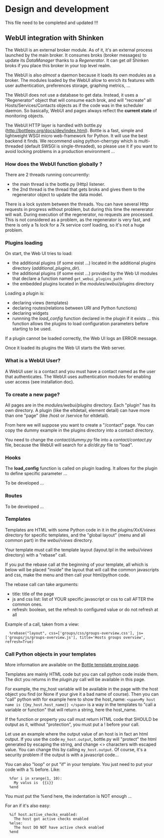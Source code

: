 # Design and development


This file need to be completed and updated !!!


## WebUI integration with Shinken

The WebUI is an external broker module. As of it, it's an external process launched by the main broker. It consumes broks (broker messages) to update its *DataManager* thanks to a *Regenerator*. It can get *all* Shinken broks if you place this broker in your top level realm.

The WebUI is also *almost* a daemon because it loads its own modules as a broker. The modules loaded by the WebUI allow to enrich its features with user authentication, preferences storage, graphing metrics, ...

The WebUI does not use a database to get data. Instead, it uses a "Regenerator" object that will consume each brok, and will "recreate" all Hosts/Services/Contacts objects as if the code was in the scheduler daemon. So basically, WebUI and pages always reflect the **current state** of monitoring objects.

The WebUI HTTP layer is handled with bottle.py (http://bottlepy.org/docs/dev/index.html). Bottle is a fast, simple and lightweight WSGI micro web-framework for Python. It will use the best backend it finds. We recommend using python-cherrypy which is multi-threaded (default SWSGI is single-threaded), so please use it if you want to avoid locking problems in a production environment ...


### How does the WebUI function globally ? 

There are 2 threads running concurrently:
  * the main thread is the bottle.py (Http) listener. 
  * the 2nd thread is the thread that gets broks and gives them to the regenerator object to update the data model.

There is a lock system between the threads. You can have several Http requests in progress without problem, but during this time the renererator will wait. During execution of the regenerator, no requests are processed. This is not considered as a problem, as the regenerator is very fast, and there is only a 1s lock for a 7k service conf loading, so it's not a huge problem.


### Plugins loading

On start, the Web UI tries to load:
- the additional plugins (if some exist ...) located in the additional plugins directory (*additional_plugins_dir*).
- the additional plugins (if some exist ...) provided by the Web UI modules that declare a function named `get_webui_plugins_path`
- the embedded plugins located in the *modules/webui/plugins* directory

Loading a plugin is:
- declaring views (templates)
- declaring routes(relations between URI and Python functions)
- declaring widgets
- runnning the *load_config* function declared in the plugin if it exists ... this function allows the plugins to load configuration parameters before starting to be used.

If a plugin cannot be loaded correctly, the Web UI logs an ERROR message.

Once it loaded its plugins the Web UI starts the Web server.

### What is a WebUI User? 

A WebUI user is a contact and you must have a contact named as the user that authenticates. The WebUI uses authentication modules for enabling user access (see installation doc).


### To create a new page? 

All pages are in the *modules/webui/plugins* directory. Each "plugin" has its own directory. A plugin (like the eltdetail, element detail) can have more than one "page" (like /host or /service for eltdetail).

From here we will suppose you want to create a "/contact" page. You can copy the dummy example in the plugins directory into a contact directory.

You need to change the *contact/dummy.py* file into a *contact/contact.py* file, because the WebUI will search for a *dir/dir.py* file to "load".

### Hooks

 The **load_config** function is called on plugin loading. It allows for the plugin to define specific parameter ...

 To be developed ...

### Routes

 To be developed ...

### Templates 

Templates are HTML with some Python code in it in the *plugins/XxX/views* directory for specific templates, and the "global layout" (menu and all common part) in the *webui/views* directory.

Your template must call the template layout (layout.tpl in the *webui/views* directory) with a "rebase" call.

If you put the rebase call at the beginning of your template, all which is below will be placed "inside" the layout that will call the common javascripts and css, make the menu and then call your html/python code.

The rebase call can take arguments:
  * title: title of the page
  * js and css list: list of YOUR specific javascript or css to call AFTER the common ones.
  * refresh: boolean, set the refresh to configured value or do not refresh at all

Example of a call, taken from a view:
```
  %rebase("layout", css=['groups/css/groups-overview.css'], js=['groups/js/groups-overview.js'], title='Hosts groups overview', refresh=True)
```


### Call Python objects in your templates 

More information are available  on the [Bottle template engine page](http://bottlepy.org/docs/dev/stpl.html).

Templates are mainly HTML code but you can call python code inside them. The dict you returns in the *plugin.py* call will be available in this page.

For example, the my_host variable will be available in the page with the host object you find (or None if your give it a bad name of course). Then you can "call" python with for example here to show the host_name: ``<span>My host name is {{my_host.host_name}} </span>`` is a way in the templates to "call a variable or function" that will return a string, here the host_name. 

If the function or property you call must return HTML code that SHOULD be output as it, without "protection", you must put a ! before your call.

Let use an example where the output value of an host is in fact an html output. If you use the code  ``my_host.output``, bottle.py will "protect" the html generated by escaping the string, and change <> characters with escaped value. You can change this by calling ``my_host.output``. Of course, it's a security problem if the output is with a javascript code...

You can also "loop" or put "if" in your template. You just need to put your code with a % before. Like:

```
  %for i in xrange(1, 10):
    My valus is  {{i}}
  %end
```

You must put the %end here, the indentation is NOT enough ...

For an if it's also easy:

```
  %if host.active_checks_enabled:
    The host got active checks enabled
  %else:
    The host DO NOT have active check enabled
  %end
```